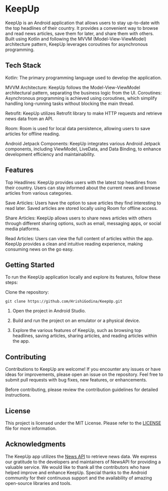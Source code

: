 # **KeepUp**

KeepUp is an Android application that allows users to stay up-to-date with the top headlines of their country. It provides a convenient way to browse and read news articles, save them for later, and share them with others. Built using Kotlin and following the MVVM (Model-View-ViewModel) architecture pattern, KeepUp leverages coroutines for asynchronous programming.

## **Tech Stack**

Kotlin: The primary programming language used to develop the application.

MVVM Architecture: KeepUp follows the Model-View-ViewModel architectural pattern, separating the business logic from the UI.
Coroutines: Asynchronous programming is achieved using coroutines, which simplify handling long-running tasks without blocking the main thread.

Retrofit: KeepUp utilizes Retrofit library to make HTTP requests and retrieve news data from an API.

Room: Room is used for local data persistence, allowing users to save articles for offline reading.

Android Jetpack Components: KeepUp integrates various Android Jetpack components, including ViewModel, LiveData, and Data Binding, to enhance development efficiency and maintainability.

## **Features**

Top Headlines: KeepUp provides users with the latest top headlines from their country. Users can stay informed about the current news and browse articles from various categories.

Save Articles: Users have the option to save articles they find interesting to read later. Saved articles are stored locally using Room for offline access.

Share Articles: KeepUp allows users to share news articles with others through different sharing options, such as email, messaging apps, or social media platforms.

Read Articles: Users can view the full content of articles within the app. KeepUp provides a clean and intuitive reading experience, making consuming news on the go easy.

## **Getting Started**

To run the KeepUp application locally and explore its features, follow these steps:

Clone the repository:

```
git clone https://github.com/HrishiGodina/KeepUp.git
```

1. Open the project in Android Studio.

2. Build and run the project on an emulator or a physical device.

3. Explore the various features of KeepUp, such as browsing top headlines, saving articles, sharing articles, and reading articles within the app.

## **Contributing**

Contributions to KeepUp are welcome! If you encounter any issues or have ideas for improvements, please open an issue on the repository. Feel free to submit pull requests with bug fixes, new features, or enhancements.

Before contributing, please review the contribution guidelines for detailed instructions.

## **License**

This project is licensed under the MIT License. Please refer to the [LICENSE](LICENSE) file for more information.

## **Acknowledgments**

The KeepUp app utilizes the [News API]([url](https://newsapi.org/)) to retrieve news data. We express our gratitude to the developers and maintainers of NewsAPI for providing a valuable service.
We would like to thank all the contributors who have helped improve and enhance KeepUp.
Special thanks to the Android community for their continuous support and the availability of amazing open-source libraries and tools.
